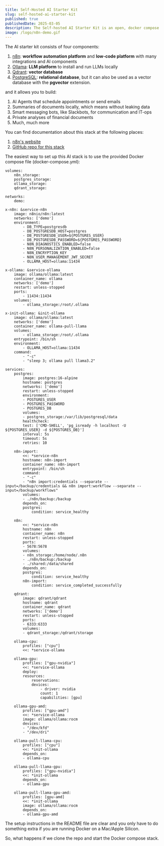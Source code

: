 ```yaml
---
title: Self-Hosted AI Starter Kit
slug: self-hosted-ai-starter-kit
published: true
publishedDate: 2025-03-05
description: The Self-hosted AI Starter Kit is an open, docker compose template that bootstraps a fully featured Local AI and Low Code development environment. Curated by n8n, it combines the self-hosted n8n platform with a list of compatible AI products and components to get you started building self-hosted AI workflows.
image: /logo/n8n-demo.gif
---
```


The AI starter kit consists of four components:

1. <a href="https://n8n.io/" target="_blank">n8n</a>: **workflow automation platform** and **low-code platform** with many integrations and AI components
2. <a href="https://ollama.com/" target="_blank">Ollama</a>: **LLM platform** to install and run LLMs locally
3. <a href="https://qdrant.tech/" target="_blank">Qdrant</a>: **vector database**
4. <a href="https://www.postgresql.org/" target="_blank">PostgreSQL</a>: **relational database**, but it can also be used as a vector database with the **pgvector** extension.

and it allows you to build:

1. AI Agents that schedule appointments or send emails
2. Summaries of documents locally, which means without leaking data
3. Smart messaging bots, like Slackbots, for communication and IT-ops
4. Private analyses of financial documents
5. Much, much more

You can find documentation about this stack at the following places:

1. <a href="https://docs.n8n.io/hosting/starter-kits/ai-starter-kit/" target="_blank">n8n's website</a>
2. <a href="https://github.com/n8n-io/self-hosted-ai-starter-kit" target="_blank">GitHub repo for this stack</a>

The easiest way to set up this AI stack is to use the provided Docker compose file (docker-compose.yml):


    volumes:
        n8n_storage:
        postgres_storage:
        ollama_storage:
        qdrant_storage:

    networks:
        demo:

    x-n8n: &service-n8n
        image: n8nio/n8n:latest
        networks: ['demo']
        environment:
            - DB_TYPE=postgresdb
            - DB_POSTGRESDB_HOST=postgres
            - DB_POSTGRESDB_USER=${POSTGRES_USER}
            - DB_POSTGRESDB_PASSWORD=${POSTGRES_PASSWORD}
            - N8N_DIAGNOSTICS_ENABLED=false
            - N8N_PERSONALIZATION_ENABLED=false
            - N8N_ENCRYPTION_KEY
            - N8N_USER_MANAGEMENT_JWT_SECRET
            - OLLAMA_HOST=ollama:11434

    x-ollama: &service-ollama
        image: ollama/ollama:latest
        container_name: ollama
        networks: ['demo']
        restart: unless-stopped
        ports:
            - 11434:11434
        volumes:
            - ollama_storage:/root/.ollama

    x-init-ollama: &init-ollama
        image: ollama/ollama:latest
        networks: ['demo']
        container_name: ollama-pull-llama
        volumes:
            - ollama_storage:/root/.ollama
        entrypoint: /bin/sh
        environment:
            - OLLAMA_HOST=ollama:11434
        command:
            - "-c"
            - "sleep 3; ollama pull llama3.2"

    services:
        postgres:
            image: postgres:16-alpine
            hostname: postgres
            networks: ['demo']
            restart: unless-stopped
            environment:
            - POSTGRES_USER
            - POSTGRES_PASSWORD
            - POSTGRES_DB
            volumes:
            - postgres_storage:/var/lib/postgresql/data
            healthcheck:
            test: ['CMD-SHELL', 'pg_isready -h localhost -U ${POSTGRES_USER} -d ${POSTGRES_DB}']
            interval: 5s
            timeout: 5s
            retries: 10

        n8n-import:
            <<: *service-n8n
            hostname: n8n-import
            container_name: n8n-import
            entrypoint: /bin/sh
            command:
            - "-c"
            - "n8n import:credentials --separate --input=/backup/credentials && n8n import:workflow --separate --input=/backup/workflows"
            volumes:
            - ./n8n/backup:/backup
            depends_on:
            postgres:
                condition: service_healthy

        n8n:
            <<: *service-n8n
            hostname: n8n
            container_name: n8n
            restart: unless-stopped
            ports:
            - 5678:5678
            volumes:
            - n8n_storage:/home/node/.n8n
            - ./n8n/backup:/backup
            - ./shared:/data/shared
            depends_on:
            postgres:
                condition: service_healthy
            n8n-import:
                condition: service_completed_successfully

        qdrant:
            image: qdrant/qdrant
            hostname: qdrant
            container_name: qdrant
            networks: ['demo']
            restart: unless-stopped
            ports:
            - 6333:6333
            volumes:
            - qdrant_storage:/qdrant/storage

        ollama-cpu:
            profiles: ["cpu"]
            <<: *service-ollama

        ollama-gpu:
            profiles: ["gpu-nvidia"]
            <<: *service-ollama
            deploy:
            resources:
                reservations:
                devices:
                    - driver: nvidia
                    count: 1
                    capabilities: [gpu]

        ollama-gpu-amd:
            profiles: ["gpu-amd"]
            <<: *service-ollama
            image: ollama/ollama:rocm
            devices:
            - "/dev/kfd"
            - "/dev/dri"

        ollama-pull-llama-cpu:
            profiles: ["cpu"]
            <<: *init-ollama
            depends_on:
            - ollama-cpu

        ollama-pull-llama-gpu:
            profiles: ["gpu-nvidia"]
            <<: *init-ollama
            depends_on:
            - ollama-gpu

        ollama-pull-llama-gpu-amd:
            profiles: [gpu-amd]
            <<: *init-ollama
            image: ollama/ollama:rocm
            depends_on:
            - ollama-gpu-amd

The setup instructions in the README file are clear and you only have to do something extra if you are running Docker on a Mac/Apple Silicon.

So, what happens if we clone the repo and start the Docker compose stack.